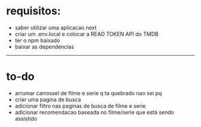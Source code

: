<h1>
requisitos:
</h1>

- saber utilizar uma aplicacao next
- criar um .env.local e colocar a READ TOKEN API do TMDB
- ter o npm baixado
- baixar as dependencias

<hr/>

<h1>to-do</h1>

- arrumar carrossel de filme e serie q ta quebrado nao sei pq
- criar uma pagina de busca
- adicionar filtro nas paginas de busca de filme e serie
- adicionar recomendacao baseada no filme/serie que está sendo assistido
